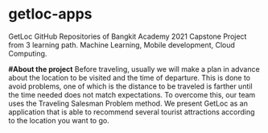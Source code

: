 # getloc-apps
GetLoc GitHub Repositories of Bangkit Academy 2021 Capstone Project from 3 learning path. Machine Learning, Mobile development, Cloud Computing.

**#About the project**
Before traveling, usually we will make a plan in advance about the location to be visited and the time of departure. This is done to avoid problems, one of which is the distance to be traveled is farther until the time needed does not match expectations. To overcome this, our team uses the Traveling Salesman Problem method.  We present GetLoc as an application that is able to recommend several tourist attractions according to the location you want to go.
